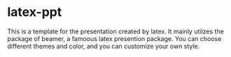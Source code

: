 # latex-ppt
This is a template for the presentation created by latex. It mainly utilzes the package of beamer, a famoous latex presention package.
You can choose different themes and color, and you can customize your own style.
